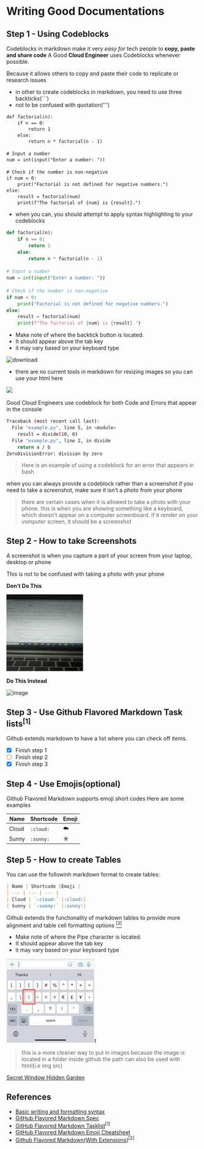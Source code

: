 # Writing Good Documentations

## Step 1 - Using Codeblocks

Codeblocks in markdown make it very *easy for* tech people to **copy, paste and share code**
A Good **Cloud Engineer** uses Codeblocks whenever possible.

Because it allows others to copy and paste their code to replicate or research issues

- in other to create codeblocks in markdown, you need to use three backticks(```)
- not to be confused with quotation(''')

```
def factorial(n):
    if n == 0:
        return 1
    else:
        return n * factorial(n - 1)

# Input a number
num = int(input("Enter a number: "))

# Check if the number is non-negative
if num < 0:
    print("Factorial is not defined for negative numbers.")
else:
    result = factorial(num)
    print(f"The factorial of {num} is {result}.")

```
- when you can, you should attempt to apply syntax highlighting to your codeblocks
  
```python
def factorial(n):
    if n == 0:
        return 1
    else:
        return n * factorial(n - 1)

# Input a number
num = int(input("Enter a number: "))

# Check if the number is non-negative
if num < 0:
    print("Factorial is not defined for negative numbers.")
else:
    result = factorial(num)
    print(f"The factorial of {num} is {result}.")

```

- Make note of where the backtick button is located.
- It should appear above the tab key
- it may vary based on your keyboard type

![download](https://github.com/El-magnificoxxii/github-docs-example/assets/75856679/36cf98bb-7639-4a47-9032-e9b5ad03dae2)

- there are no current tools in markdown for resizing images so you can use your html here
<img width = 100 src = https://github.com/El-magnificoxxii/github-docs-example/assets/75856679/36cf98bb-7639-4a47-9032-e9b5ad03dae2/>

Good Cloud Engineers use codeblock for both Code and Errors that appear in the console


```bash
Traceback (most recent call last):
  File "example.py", line 5, in <module>
    result = divide(10, 0)
  File "example.py", line 2, in divide
    return a / b
ZeroDivisionError: division by zero

```
> Here is an example of using a codeblock for an error that appears in bash


when you can always provide a codeblock rather than a screenshot
if you need to take a screenshot, make sure it isn't a photo from your phone

> there are certain cases when it is allowed to take a photo with your phone. this is when you are showing something like a keyboard, which doesn't appear on a computer screenboard. if it render on your vomputer screen, it should be a screenshot

## Step 2 - How to take Screenshots

A screenshot is when you capture a part of your screen from your laptop, desktop or phone

This is not to be confused with taking a photo with your phone

**Don't Do This**

<img height = 200 width = 200 src=assets/phone-image.jpeg/>

**Do This Instead**

<img width="497" alt="image" src="https://github.com/El-magnificoxxii/github-docs-example/assets/75856679/70eb2362-d1cc-41c1-a1b2-c9394b8e336a">



## Step 3 - Use Github Flavored Markdown Task lists<sup>[1]</sup>

Github extends markdown to have a list where you can check off items.

- [x] Finish step 1
- [ ] Finish step 2
- [x] Finish step 3

## Step 4 - Use Emojis(optional)
Github Flavored Markdown supports emoji short codes
Here are some examples

| Name | Shortcode |Emoji |
| --- | --- | --- |
| Cloud | `:cloud:` |:cloud:|
| Sunny | `:sunny:` |:sunny:|

## Step 5 - How to create Tables

You can use the followinh markdown format to create tables:

```markdown
| Name | Shortcode |Emoji |
| --- | --- | --- |
| Cloud | `:cloud:` |:cloud:|
| Sunny | `:sunny:` |:sunny:|
```
Github extends the functionality of markdown tables to provide more alignment and table cell formatting options [<sup>[2]</sup>](#references)

- Make note of where the Pipe character is located.
- It should appear above the tab key
- it may vary based on your keyboard type

![Photo of backtick on the keyboard](assets/pipe.jpeg)t
>this is a more cleaner way to put in images because the image is located in a folder inside github
>the path can also be used with html(i.e img src)

[Secret Window Hidden Garden](secret-window/hidden-garden.md)

## References
- [Basic writing and formatting syntax](https://docs.github.com/en/get-started/writing-on-github/getting-started-with-writing-and-formatting-on-github/basic-writing-and-formatting-syntax) 
- [GitHub Flavored Markdown Spec](https://github.github.com/gfm/) 
- [GitHub Flavored Markdown Tasklist](https://docs.github.com/en/issues/managing-your-tasks-with-tasklists/quickstart-for-tasklists)<sup>[1]</sup>
- [GitHub Flavored Markdown Emoji Cheatsheet](https://github.com/ikatyang/emoji-cheat-sheet)
- [Github Flavored Markdown(With Extensions)](https://github.github.com/gfm/#tables-extension-)<sup>[2]</sup>
